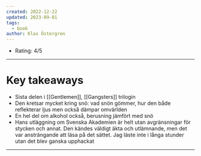 ```yaml
---
created: 2022-12-22
updated: 2023-09-01
tags:
  - book
author: Klas Östergren
---
```

* Rating: 4/5
---
# Key takeaways
* Sista delen i [[Gentlemen]], [[Gangsters]] trilogin
* Den kretsar mycket kring snö: vad snön gömmer, hur den både reflekterar ljus men också dämpar omvärlden
* En hel del om alkohol också, berusning jämfört med snö
* Hans utläggning om Svenska Akademien är helt utan avgränsningar för stycken och annat. Den kändes väldigt äkta och utlämnande, men det var ansträngande att läsa på det sättet. Jag läste inte i långa stunder utan det blev ganska upphackat

---

